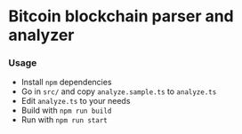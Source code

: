 # Bitcoin blockchain parser and analyzer

### Usage

- Install `npm` dependencies
- Go in `src/` and copy `analyze.sample.ts` to `analyze.ts`
- Edit `analyze.ts` to your needs
- Build with `npm run build`
- Run with `npm run start`
